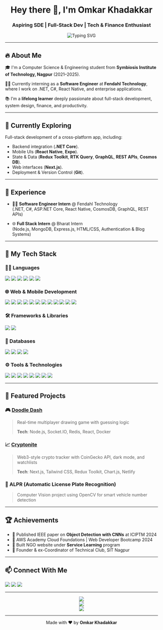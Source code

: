 <h1 align="center">Hey there 👋, I'm Omkar Khadakkar</h1>
<h3 align="center">Aspiring SDE | Full-Stack Dev | Tech & Finance Enthusiast</h3>
<p align="center">
  <img src="https://readme-typing-svg.demolab.com?font=Fira+Code&pause=1000&center=true&width=435&lines=Software+Engineer+@+Fendahl;CSE+Grad+%7C+Full-Stack+Developer;Exploring+Tech,+Finance,+and+Fitness!" alt="Typing SVG" />
</p>

---

## 🔥 About Me

🎓 I'm a Computer Science & Engineering student from **Symbiosis Institute of Technology, Nagpur** (2021–2025).

👨‍💻 Currently interning as a **Software Engineer** at **Fendahl Technology**, where I work on .NET, C#, React Native, and enterprise applications.

📚 I'm a **lifelong learner** deeply passionate about full-stack development, system design, finance, and productivity.


---

## 🧠 Currently Exploring

Full-stack development of a cross-platform app, including:

- Backend integration (**.NET Core**).
- Mobile UIs (**React Native**, **Expo**).
- State & Data (**Redux Toolkit**, **RTK Query**, **GraphQL**, **REST APIs**, **Cosmos DB**).
- Web interfaces (**Next.js**).
- Deployment & Version Control (**Git**).

---

## 💼 Experience

- 🧑‍💻 **Software Engineer Intern** @ Fendahl Technology
  <br>
  (.NET, C#, ASP.NET Core, React Native, CosmosDB, GraphQL, REST APIs)

- 🌐 **Full Stack Intern** @ Bharat Intern
  <br>
  (Node.js, MongoDB, Express.js, HTML/CSS, Authentication & Blog Systems)

---

## 🚀 My Tech Stack

### 👨‍💻 Languages

<p>
  <img src="https://img.shields.io/badge/C-00599C?style=for-the-badge&logo=c&logoColor=white"/>
  <img src="https://img.shields.io/badge/C++-004482?style=for-the-badge&logo=c%2B%2B&logoColor=white"/>
  <img src="https://img.shields.io/badge/C%23-239120?style=for-the-badge&logo=c-sharp&logoColor=white"/>
  <img src="https://img.shields.io/badge/JavaScript-F7DF1E?style=for-the-badge&logo=javascript&logoColor=black"/>
  <img src="https://img.shields.io/badge/Python-3776AB?style=for-the-badge&logo=python&logoColor=white"/>
  <img src="https://img.shields.io/badge/SQL-4479A1?style=for-the-badge&logo=sql&logoColor=white"/>
</p>

### 🌐 Web & Mobile Development

<p>
  <img src="https://img.shields.io/badge/HTML5-E34F26?style=for-the-badge&logo=html5&logoColor=white"/>
  <img src="https://img.shields.io/badge/CSS3-1572B6?style=for-the-badge&logo=css3&logoColor=white"/>
  <img src="https://img.shields.io/badge/React_Native-20232A?style=for-the-badge&logo=react&logoColor=61DAFB"/>
  <img src="https://img.shields.io/badge/React.js-61DAFB?style=for-the-badge&logo=react&logoColor=black"/>
  <img src="https://img.shields.io/badge/Node.js-339933?style=for-the-badge&logo=node.js&logoColor=white"/>
  <img src="https://img.shields.io/badge/Next.js-000?style=for-the-badge&logo=next.js&logoColor=white"/>
  <img src="https://img.shields.io/badge/Express.js-000000?style=for-the-badge&logo=express&logoColor=white"/>
  <img src="https://img.shields.io/badge/Tailwind_CSS-06B6D4?style=for-the-badge&logo=tailwind-css&logoColor=white"/>
  <img src="https://img.shields.io/badge/.NET-512BD4?style=for-the-badge&logo=dotnet&logoColor=white"/>
  <img src="https://img.shields.io/badge/ASP.NET%20MVC-0078D4?style=for-the-badge&logo=microsoft&logoColor=white"/>
  <img src="https://img.shields.io/badge/GraphQL-E10098?style=for-the-badge&logo=graphql&logoColor=white"/>
  <img src="https://img.shields.io/badge/REST%20APIs-6c5ce7?style=for-the-badge&logo=api&logoColor=white"/>
</p>

### 🛠️ Frameworks & Libraries

<p>
  <img src="https://img.shields.io/badge/Redux_Toolkit-764ABC?style=for-the-badge&logo=redux&logoColor=white"/>
  <img src="https://img.shields.io/badge/RTK_Query-764ABC?style=for-the-badge&logo=redux&logoColor=white"/>
</p>

### 💾 Databases

<p>
  <img src="https://img.shields.io/badge/CosmosDB-0078D4?style=for-the-badge&logo=azure-cosmos-db&logoColor=white"/>
  <img src="https://img.shields.io/badge/Microsoft_SQL_Server-CC2927?style=for-the-badge&logo=microsoft-sql-server&logoColor=white"/>
  <img src="https://img.shields.io/badge/MySQL-00000F?style=for-the-badge&logo=mysql&logoColor=white"/>
  <img src="https://img.shields.io/badge/MongoDB-4EA94B?style=for-the-badge&logo=mongodb&logoColor=white"/>
</p>

### ⚙️ Tools & Technologies

<p>
  <img src="https://img.shields.io/badge/Git-F05032?style=for-the-badge&logo=git&logoColor=white"/>
  <img src="https://img.shields.io/badge/Docker-2496ED?style=for-the-badge&logo=docker&logoColor=white"/>
  <img src="https://img.shields.io/badge/Linux-FCC624?style=for-the-badge&logo=linux&logoColor=black"/>
  <img src="https://img.shields.io/badge/Netlify-00C7B7?style=for-the-badge&logo=netlify&logoColor=white"/>
  <img src="https://img.shields.io/badge/Vercel-000?style=for-the-badge&logo=vercel&logoColor=white"/>
  <img src="https://img.shields.io/badge/Redis-DC382D?style=for-the-badge&logo=redis&logoColor=white"/>
  <img src="https://img.shields.io/badge/Socket.IO-018f76?style=for-the-badge&logo=socket.io&logoColor=white"/>
  <img src="https://img.shields.io/badge/Vite-646CFF?style=for-the-badge&logo=vite&logoColor=white"/>
</p>

---

## 🧩 Featured Projects

### 🎮 [Doodle Dash](https://github.com/Omkar-1503/Doodle_Dash)

> Real-time multiplayer drawing game with guessing logic
>
> **Tech**: Node.js, Socket.IO, Redis, React, Docker

### 📈 [Cryptonite](https://github.com/Omkar-1503/Cryptonite)

> Web3-style crypto tracker with CoinGecko API, dark mode, and watchlists
>
> **Tech**: Next.js, Tailwind CSS, Redux Toolkit, Chart.js, Netlify

### 📸 ALPR (Automatic License Plate Recognition)

> Computer Vision project using OpenCV for smart vehicle number detection

---

## 🏆 Achievements

- 📄 Published IEEE paper on **Object Detection with CNNs** at ICIPTM 2024
- 🧩 AWS Academy Cloud Foundations | Web Developer Bootcamp 2024
- 🎯 Built NGO website under **Service Learning** program
- 🧠 Founder & ex-Coordinator of Technical Club, SIT Nagpur

---

## 📫 Connect With Me

<p>
  <a href="mailto:omkarkhadakkar13@gmail.com"><img src="https://img.shields.io/badge/Gmail-D14836?style=for-the-badge&logo=gmail&logoColor=white"/></a>
  <a href="https://www.linkedin.com/in/omkarkhadakkar/"><img src="https://img.shields.io/badge/LinkedIn-0A66C2?style=for-the-badge&logo=linkedin&logoColor=white"/></a>
  <a href="https://github.com/Omkar-1503"><img src="https://img.shields.io/badge/GitHub-100000?style=for-the-badge&logo=github&logoColor=white"/></a>
</p>

---

<p align="center">
  <img src="https://github-readme-stats.vercel.app/api?username=Omkar-1503&show_icons=true&theme=tokyonight&hide_border=true"/>
  <br/>
  <img src="https://github-readme-streak-stats.herokuapp.com/?user=Omkar-1503&theme=tokyonight&hide_border=true"/>
  <br/>
  <img src="https://github-readme-stats.vercel.app/api/top-langs/?username=Omkar-1503&layout=compact&theme=tokyonight&hide_border=true"/>
</p>

---

<p align="center">
  Made with ❤️ by <strong>Omkar Khadakkar</strong>
</p>
